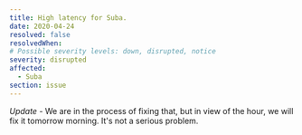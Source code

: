 ```yaml
---
title: High latency for Suba.
date: 2020-04-24
resolved: false
resolvedWhen: 
# Possible severity levels: down, disrupted, notice
severity: disrupted
affected:
  - Suba
section: issue
---
```


*Update* - We are in the process of fixing that, but in view of the hour, we will fix it tomorrow morning. It's not a serious problem.

